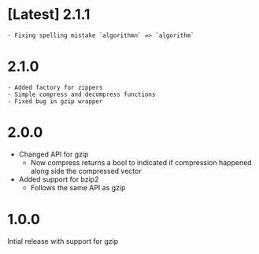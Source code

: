 # [Latest] 2.1.1
    - Fixing spelling mistake `algorithmn` => `algorithm`

# 2.1.0
    - Added factory for zippers 
    - Simple compress and decompress functions 
    - Fixed bug in gzip wrapper
    
# 2.0.0

- Changed API for gzip 
  - Now compress returns a bool to indicated if compression happened along side the compressed vector
- Added support for bzip2 
  - Follows the same API as gzip
  
# 1.0.0

Intial release with support for gzip
